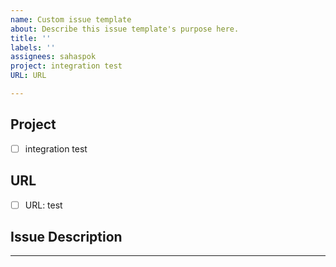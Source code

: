 ```yaml
---
name: Custom issue template
about: Describe this issue template's purpose here.
title: ''
labels: ''
assignees: sahaspok
project: integration test
URL: URL

---
```


## Project
<!--- Select the project where this issue should be assigned -->
- [ ] integration test

## URL
<!--- Enter the URL related to the issue -->
- [ ] URL: test

## Issue Description
<!--- Provide a detailed description of the issue -->
---


